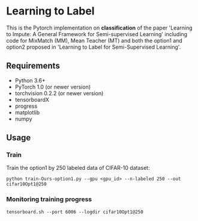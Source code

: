 # Learning to Label
This is the Pytorch implementation on **classification** of the paper 'Learning to Impute: A General Framework for Semi-supervised Learning' including code for MixMatch (MM), Mean Teacher (MT) and both the option1 and option2 proposed in 'Learning to Label for Semi-Supervised Learning'.


## Requirements
- Python 3.6+
- PyTorch 1.0 (or newer version)
- torchvision 0.2.2 (or newer version)
- tensorboardX
- progress
- matplotlib
- numpy

## Usage

### Train
Train the option1 by 250 labeled data of CIFAR-10 dataset:

```
python train-Ours-option1.py --gpu <gpu_id> --n-labeled 250 --out cifar10Opt1@250
```

### Monitoring training progress
```
tensorboard.sh --port 6006 --logdir cifar10Opt1@250
```

